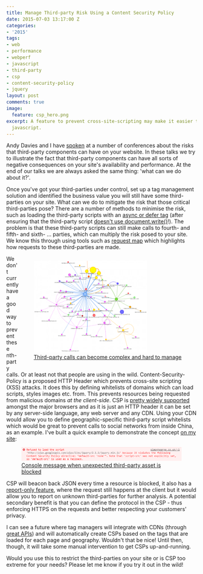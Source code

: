 ```yaml
---
title: Manage Third-party Risk Using a Content Security Policy
date: 2015-07-03 13:17:00 Z
categories:
- '2015'
tags:
- web
- performance
- webperf
- javascript
- third-party
- csp
- content-security-policy
- jquery
layout: post
comments: true
image:
  feature: csp_hero.png
excerpt: A feature to prevent cross-site-scripting may make it easier to police third-party
  javascript.
---
```


Andy Davies and I have [spoken](https://www.youtube.com/watch?v=9OtUOgx0cZg "What Are Third-party Components Doing to Your Site?") at a number of conferences about the risks that third-party components can have on your website.
In these talks we try to illustrate the fact that third-party components can have all sorts of negative consequences on your site's availability and performance.
At the end of our talks we are always asked the same thing: 'what can we do about it?'.

Once you've got your third-parties under control, set up a tag management solution and identified the business value you will still have some third-parties on your site.
What can we do to mitigate the risk that those critical third-parties pose?
There are a number of methods to minimise the risk, such as loading the third-party scripts with an [async or defer tag](https://www.youtube.com/watch?v=I5uhZcJ30SA "Guy Podjarny talks about Third-party Performance") (after ensuring that the third-party script [doesn't use document.write()](http://www.w3.org/TR/html401/interact/scripts.html#adef-defer "W3C Defer Specification")!).
The problem is that these third-party scripts can still make calls to fourth- and fifth- and sixth- ... parties, which can multiply the risk posed to your site.
We know this through using tools such as [request map](http://blog.webperf.ninja/portfolio/request-map/ "Request Map") which highlights how requests to these third-parties are made.

<figure style="float:right;">
<a href="http://requestmap.webperf.tools/render/150102_Q9_N37/">
<img src="/images/requestmap_very.png"/>
<figcaption>
Third-party calls can become complex and hard to manage
</figcaption>
</a>
</figure>

We don't currently have a good way to prevent these nth-party calls. Or at least not that people are using in the wild.
Content-Security-Policy is a proposed HTTP Header which prevents cross-site scripting (XSS) attacks. It does this by defining whitelists of domains which can load scripts, styles images etc. from.
This prevents resources being requested from malicious domains _at the client-side_.
CSP is [pretty widely supported](http://caniuse.com/#feat=contentsecuritypolicy "Can I use... CSP") amongst the major browsers and as it is just an HTTP header it can be set by any server-side language, any web server and any CDN.
Using your CDN would allow you to define geographic-specific third-party script whitelists which would be great to prevent calls to social networks from inside China, as an example.
I've built a quick example to demonstrate the concept [on my site](http://simonhearne.co.uk/sandbox/csp/ "Console message when unexpected third-party asset is blocked"):

<figure>
<a href="http://simonhearne.co.uk/sandbox/csp/">
<img src="/images/CSP.png"/>
<figcaption>Console message when unexpected third-party asset is blocked</figcaption>
</a>
</figure>

CSP will beacon back JSON every time a resource is blocked, it also has a [report-only feature](http://www.w3.org/TR/CSP/#content-security-policy-report-only-header-field "W3C CSP Report-only Mode"), where the request still happens at the client but it would allow you to report on unknown third-parties for further analysis.
A potential secondary benefit is that you can define the protocol in the CSP - thus enforcing HTTPS on the requests and better respecting your customers' privacy.

I can see a future where tag managers will integrate with CDNs (through [great APIs](https://docs.fastly.com/api/ "Fastly API Docs")) and will automatically create CSPs based on the tags that are loaded for each page and geography.
Wouldn't that be nice! Until then, though, it will take some manual intervention to get CSPs up-and-running.

Would you use this to restrict the third-parties on your site or is CSP too extreme for your needs? Please let me know if you try it out in the wild!